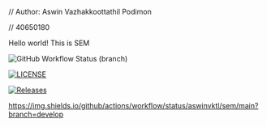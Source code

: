 // Author: Aswin Vazhakkoottathil Podimon

// 40650180

Hello world!
This is SEM

![GitHub Workflow Status (branch)](https://img.shields.io/github/actions/workflow/status/aswinvktl/sem/main.yml?branch=master)

[![LICENSE](https://img.shields.io/github/license/aswinvktl/sem.svg?style=flat-square)](https://github.com/aswinvktl/sem/blob/master/LICENSE)

[![Releases](https://img.shields.io/github/release/aswinvktl/sem/all.svg?style=flat-square)](https://github.com/aswinvktl/sem/releases)

https://img.shields.io/github/actions/workflow/status/aswinvktl/sem/main?branch=develop